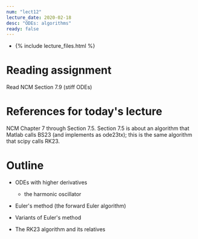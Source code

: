 ```yaml
---
num: "lect12"
lecture_date: 2020-02-18
desc: "ODEs: algorithms"
ready: false
---
```


* {% include lecture_files.html %}

# Reading assignment

Read NCM Section 7.9 (stiff ODEs)

# References for today's lecture

NCM Chapter 7 through Section 7.5.
Section 7.5 is about an algorithm that 
Matlab calls BS23 (and implements as ode23tx);
this is the same algorithm that scipy calls RK23.

# Outline

- ODEs with higher derivatives
  - the harmonic oscillator

- Euler's method (the forward Euler algorithm)
- Variants of Euler's method
- The RK23 algorithm and its relatives
